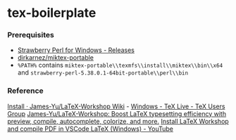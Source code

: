 tex-boilerplate
===============
### Prerequisites
- [Strawberry Perl for Windows - Releases](https://strawberryperl.com/releases.html)
- [dirkarnez/miktex-portable](https://github.com/dirkarnez/miktex-portable)
- `%PATH%` contains `miktex-portable\\texmfs\\install\\miktex\\bin\\x64` and `strawberry-perl-5.38.0.1-64bit-portable\\perl\\bin`

### Reference
[Install · James-Yu/LaTeX-Workshop Wiki](https://github.com/James-Yu/LaTeX-Workshop/wiki/Install)
    - [Windows - TeX Live - TeX Users Group](https://www.tug.org/texlive/windows.html)
[James-Yu/LaTeX-Workshop: Boost LaTeX typesetting efficiency with preview, compile, autocomplete, colorize, and more.](https://github.com/James-Yu/LaTeX-Workshop)
[Install LaTeX Workshop and compile PDF in VSCode LaTeX (Windows) - YouTube](https://www.youtube.com/watch?v=4lyHIQl4VM8)
